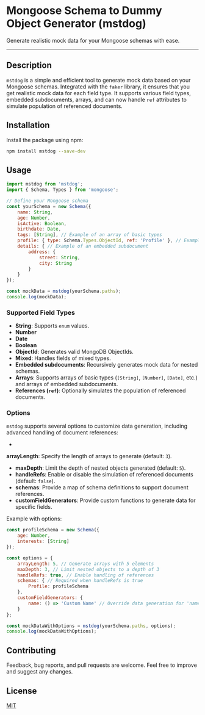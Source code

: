 # Mongoose Schema to Dummy Object Generator (mstdog)

Generate realistic mock data for your Mongoose schemas with ease.

---

## Description

`mstdog` is a simple and efficient tool to generate mock data based on your Mongoose schemas. Integrated with the `faker` library, it ensures that you get realistic mock data for each field type. It supports various field types, embedded subdocuments, arrays, and can now handle `ref` attributes to simulate population of referenced documents.

## Installation

Install the package using npm:

```bash
npm install mstdog --save-dev
```

## Usage

```javascript
import mstdog from 'mstdog';
import { Schema, Types } from 'mongoose';

// Define your Mongoose schema
const yourSchema = new Schema({
    name: String,
    age: Number,
    isActive: Boolean,
    birthdate: Date,
    tags: [String], // Example of an array of basic types
    profile: { type: Schema.Types.ObjectId, ref: 'Profile' }, // Example of a ref to another schema
    details: { // Example of an embedded subdocument
        address: {
            street: String,
            city: String
        }
    }
});

const mockData = mstdog(yourSchema.paths);
console.log(mockData);
```

### Supported Field Types

- **String**: Supports `enum` values.
- **Number**
- **Date**
- **Boolean**
- **ObjectId**: Generates valid MongoDB ObjectIds.
- **Mixed**: Handles fields of mixed types.
- **Embedded subdocuments**: Recursively generates mock data for nested schemas.
- **Arrays**: Supports arrays of basic types (`[String]`, `[Number]`, `[Date]`, etc.) and arrays of embedded subdocuments.
- **References (`ref`)**: Optionally simulates the population of referenced documents.

### Options

`mstdog` supports several options to customize data generation, including advanced handling of document references:

-

**arrayLength**: Specify the length of arrays to generate (default: `3`).
- **maxDepth**: Limit the depth of nested objects generated (default: `5`).
- **handleRefs**: Enable or disable the simulation of referenced documents (default: `false`).
- **schemas**: Provide a map of schema definitions to support document references.
- **customFieldGenerators**: Provide custom functions to generate data for specific fields.

Example with options:

```javascript
const profileSchema = new Schema({
    age: Number,
    interests: [String]
});

const options = {
    arrayLength: 5, // Generate arrays with 5 elements
    maxDepth: 3, // Limit nested objects to a depth of 3
    handleRefs: true, // Enable handling of references
    schemas: { // Required when handleRefs is true
        Profile: profileSchema
    },
    customFieldGenerators: {
        name: () => 'Custom Name' // Override data generation for 'name' field
    }
};

const mockDataWithOptions = mstdog(yourSchema.paths, options);
console.log(mockDataWithOptions);
```

## Contributing

Feedback, bug reports, and pull requests are welcome. Feel free to improve and suggest any changes.

## License

[MIT](./LICENSE)
